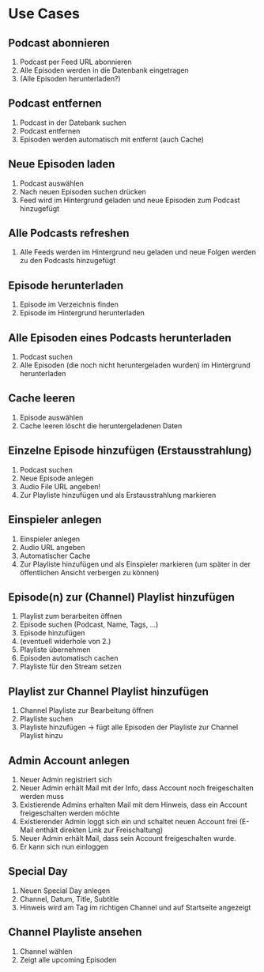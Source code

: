 # Use Cases

## Podcast abonnieren
1. Podcast per Feed URL abonnieren
2. Alle Episoden werden in die Datenbank eingetragen
3. (Alle Episoden herunterladen?)

## Podcast entfernen
1. Podcast in der Datebank suchen
2. Podcast entfernen
3. Episoden werden automatisch mit entfernt (auch Cache)

## Neue Episoden laden
1. Podcast auswählen
2. Nach neuen Episoden suchen drücken
3. Feed wird im Hintergrund geladen und neue Episoden zum Podcast hinzugefügt

## Alle Podcasts refreshen
1. Alle Feeds werden im Hintergrund neu geladen und neue Folgen werden zu den Podcasts hinzugefügt

## Episode herunterladen
1. Episode im Verzeichnis finden
2. Episode im Hintergrund herunterladen

## Alle Episoden eines Podcasts herunterladen
1. Podcast suchen
2. Alle Episoden (die noch nicht heruntergeladen wurden) im Hintergrund herunterladen

## Cache leeren
1. Episode auswählen
2. Cache leeren löscht die heruntergeladenen Daten

## Einzelne Episode hinzufügen (Erstausstrahlung)
1. Podcast suchen
2. Neue Episode anlegen
3. Audio File URL angeben!
4. Zur Playliste hinzufügen und als Erstausstrahlung markieren

## Einspieler anlegen
1. Einspieler anlegen
2. Audio URL angeben
3. Automatischer Cache
4. Zur Playliste hinzufügen und als Einspieler markieren (um später in der öffentlichen Ansicht verbergen zu können)

## Episode(n) zur (Channel) Playlist hinzufügen
1. Playlist zum berarbeiten öffnen
2. Episode suchen (Podcast, Name, Tags, ...)
3. Episode hinzufügen
4. (eventuell widerhole von 2.)
5. Playliste übernehmen
6. Episoden automatisch cachen
7. Playliste für den Stream setzen

## Playlist zur Channel Playlist hinzufügen
1. Channel Playliste zur Bearbeitung öffnen
2. Playliste suchen
3. Playliste hinzufügen -> fügt alle Episoden der Playliste zur Channel Playlist hinzu

## Admin Account anlegen
1. Neuer Admin registriert sich
2. Neuer Admin erhält Mail mit der Info, dass Account noch freigeschalten werden muss
3. Existierende Admins erhalten Mail mit dem Hinweis, dass ein Account freigeschalten werden möchte
4. Existierender Admin loggt sich ein und schaltet neuen Account frei (E-Mail enthält direkten Link zur Freischaltung)
5. Neuer Admin erhält Mail, dass sein Account freigeschalten wurde.
6. Er kann sich nun einloggen

## Special Day
1. Neuen Special Day anlegen
2. Channel, Datum, Title, Subtitle
3. Hinweis wird am Tag im richtigen Channel und auf Startseite angezeigt

## Channel Playliste ansehen
1. Channel wählen
2. Zeigt alle upcoming Episoden